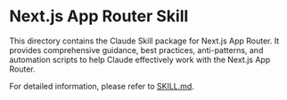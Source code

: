 # Next.js App Router Skill

This directory contains the Claude Skill package for Next.js App Router. It provides comprehensive guidance, best practices, anti-patterns, and automation scripts to help Claude effectively work with the Next.js App Router.

For detailed information, please refer to [SKILL.md](SKILL.md).
